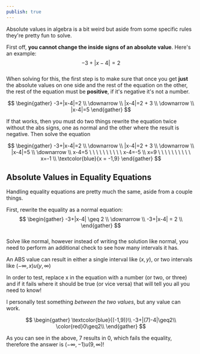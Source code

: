 ```yaml
---  
publish: true  
---  
```

Absolute values in algebra is a bit weird but aside from some specific rules they're pretty fun to solve.  
  
First off, **you cannot change the inside signs of an absolute value**. Here's an example:  
$$  
-3+|x-4|=2   
$$  
When solving for this, the first step is to make sure that once you get **just** the absolute values on one side and the rest of the equation on the other, the rest of the equation must be **positive**, if it's negative it's not a number.  
  
$$  
\begin{gather}   
-3+|x-4|=2  \\  
\downarrow \\  
|x-4|=2 + 3 \\  
\downarrow \\  
|x-4|=5   
\end{gather}  
$$  
  
If that works, then you must do two things rewrite the equation twice without the abs signs, one as normal and the other where the result is negative. Then solve the equation  
  
$$  
\begin{gather}   
-3+|x-4|=2  \\  
\downarrow \\  
|x-4|=2 + 3 \\  
\downarrow \\  
|x-4|=5 \\  
\downarrow \\  
x-4=5 \ \ \ \ \ \ \ \ \ \ x-4=-5  
\\  
x=9 \ \ \ \ \ \ \ \ \ \ x=-1 \\  
\textcolor{blue}{x = -1,9}  
\end{gather}  
$$  
## Absolute Values in Equality Equations  
Handling equality equations are pretty much the same, aside from a couple things.  
  
First, rewrite the equality as a normal equation:  
$$  
\begin{gather}   
-3+|x-4| \geq 2  \\  
\downarrow \\  
-3+|x-4| = 2 \\  
\end{gather}  
$$  
Solve like normal, however instead of writing the solution like normal, you need to perform an additional check to see how many intervals it has.  
  
An ABS value can result in either a single interval like $(x,y)$, or two intervals like $(-\infty,x)u(y,\infty)$  
  
In order to test, replace x in the equation with a number (or two, or three) and if it fails where it should be true (or vice versa) that will tell you all you need to know!  
  
I personally test something *between the two values*, but any value can work.  
  
$$  
\begin{gather}  
\textcolor{blue}{(-1,9)}\\  
-3+|(7)-4|\geq2\\  
\color{red}0\geq2\\  
\end{gather}  
$$  
  
As you can see in the above, 7 results in 0, which fails the equality, therefore the answer is $(-\infty,-1)u(9,\infty)$!  
